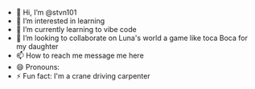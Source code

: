 - 👋 Hi, I’m @stvn101
- 👀 I’m interested in learning
- 🌱 I’m currently learning to vibe code
- 💞️ I’m looking to collaborate on Luna's world a game like toca Boca for my daughter 
- 📫 How to reach me message me here 
- 😄 Pronouns: 
- ⚡ Fun fact: I'm a crane driving carpenter 

<!---
stvn101/stvn101 is a ✨ special ✨ repository because its `README.md` (this file) appears on your GitHub profile.
You can click the Preview link to take a look at your changes.
--->
